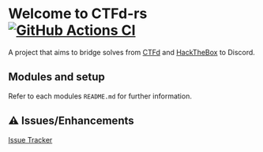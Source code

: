 # Welcome to CTFd-rs [![GitHub Actions CI](https://github.com/Huskehhh/CTFd-rs/actions/workflows/ci.yml/badge.svg)](https://github.com/Huskehhh/CTFd-rs/actions/workflows/ci.yml)

A project that aims to bridge solves from [CTFd](https://github.com/CTFd/CTFd) and [HackTheBox](https://www.hackthebox.eu/) to Discord.

## Modules and setup

Refer to each modules `README.md` for further information.

## ⚠️ Issues/Enhancements

[Issue Tracker](https://github.com/Huskehhh/CTFd-rs/issues)
